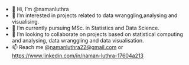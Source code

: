 - 👋 Hi, I’m @namanluthra
- 👀 I’m interested in projects related to data wranggling,analysing and visualising. 
- 🌱 I’m currently pursuing MSc. in Statistics and Data Science. 
- 💞️ I’m looking to collaborate on projects based on statistical computing and analysing, data wranggling  and data visualisation. 
- 📫 Reach me @namanluthra22@gmail.com or https://www.linkedin.com/in/naman-luthra-17604a213

<!---
namanluthra22/namanluthra22 is a ✨ special ✨ repository because its `README.md` (this file) appears on your GitHub profile.
You can click the Preview link to take a look at your changes.
--->
